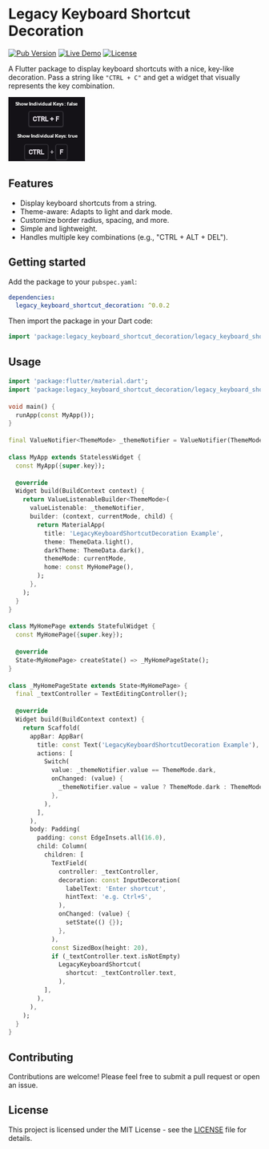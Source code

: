 # Legacy Keyboard Shortcut Decoration

[![Pub Version](https://img.shields.io/pub/v/legacy_keyboard_shortcut_decoration.svg)](https://pub.dev/packages/legacy_keyboard_shortcut_decoration)
[![Live Demo](https://img.shields.io/badge/live-demo-brightgreen)](https://barneysspeedshop.github.io/legacy_keyboard_shortcut_decoration/)
[![License](https://img.shields.io/badge/license-MIT-blue.svg)](https://opensource.org/licenses/MIT)

A Flutter package to display keyboard shortcuts with a nice, key-like decoration.
Pass a string like `"CTRL + C"` and get a widget that visually represents the key combination.

![Legacy Keyboard Shortcut Decoration](https://github.com/barneysspeedshop/legacy_keyboard_shortcut_decoration/raw/main/assets/example.png)

## Features

*   Display keyboard shortcuts from a string.
*   Theme-aware: Adapts to light and dark mode.
*   Customize border radius, spacing, and more.
*   Simple and lightweight.
*   Handles multiple key combinations (e.g., "CTRL + ALT + DEL").

## Getting started

Add the package to your `pubspec.yaml`:
```yaml
dependencies:
  legacy_keyboard_shortcut_decoration: ^0.0.2
```

Then import the package in your Dart code:
```dart
import 'package:legacy_keyboard_shortcut_decoration/legacy_keyboard_shortcut_decoration.dart';
```

## Usage

```dart
import 'package:flutter/material.dart';
import 'package:legacy_keyboard_shortcut_decoration/legacy_keyboard_shortcut_decoration.dart';

void main() {
  runApp(const MyApp());
}

final ValueNotifier<ThemeMode> _themeNotifier = ValueNotifier(ThemeMode.light);

class MyApp extends StatelessWidget {
  const MyApp({super.key});

  @override
  Widget build(BuildContext context) {
    return ValueListenableBuilder<ThemeMode>(
      valueListenable: _themeNotifier,
      builder: (context, currentMode, child) {
        return MaterialApp(
          title: 'LegacyKeyboardShortcutDecoration Example',
          theme: ThemeData.light(),
          darkTheme: ThemeData.dark(),
          themeMode: currentMode,
          home: const MyHomePage(),
        );
      },
    );
  }
}

class MyHomePage extends StatefulWidget {
  const MyHomePage({super.key});

  @override
  State<MyHomePage> createState() => _MyHomePageState();
}

class _MyHomePageState extends State<MyHomePage> {
  final _textController = TextEditingController();

  @override
  Widget build(BuildContext context) {
    return Scaffold(
      appBar: AppBar(
        title: const Text('LegacyKeyboardShortcutDecoration Example'),
        actions: [
          Switch(
            value: _themeNotifier.value == ThemeMode.dark,
            onChanged: (value) {
              _themeNotifier.value = value ? ThemeMode.dark : ThemeMode.light;
            },
          ),
        ],
      ),
      body: Padding(
        padding: const EdgeInsets.all(16.0),
        child: Column(
          children: [
            TextField(
              controller: _textController,
              decoration: const InputDecoration(
                labelText: 'Enter shortcut',
                hintText: 'e.g. Ctrl+S',
              ),
              onChanged: (value) {
                setState(() {});
              },
            ),
            const SizedBox(height: 20),
            if (_textController.text.isNotEmpty)
              LegacyKeyboardShortcut(
                shortcut: _textController.text,
              ),
          ],
        ),
      ),
    );
  }
}
```

## Contributing

Contributions are welcome! Please feel free to submit a pull request or open an issue.

## License

This project is licensed under the MIT License - see the [LICENSE](LICENSE) file for details.
